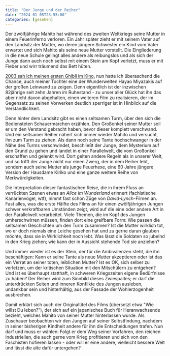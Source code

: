 ```yaml
---
title: "Der Junge und der Reiher"
date: "2024-01-05T23:55:00"
categories: [gesehen]
---
```


Der zwölfjährige Mahito hat während des zweiten Weltkriegs seine Mutter in einem Feuerinferno verloren. Ein Jahr später zieht er mit seinem Vater auf den Landsitz der Mutter, wo deren jüngere Schwester ein Kind vom Vater erwartet und sich Mahito als seine neue Mutter vorstellt. Die Eingliederung in die neue Schule gelingt alles andere als reibungslos und als sich der Junge dann auch noch selbst mit einem Stein am Kopf verletzt, muss er mit Fieber und wirr träumend das Bett hüten.

[2003 sah ich meinen ersten Ghibli im Kino](/2003/06/29/chihiros-reise-ins-zauberland/), nun hatte ich überaschend die Chance, auch meiner Tochter eine der Wunderwelten Hayao Miyazakis auf der großen Leinwand zu zeigen. Denn eigentlich ist der inzwischen 82jährige seit zehn Jahren im Ruhestand - zu unser aller Glück hat ihn das aber nicht davon abgehalten, einen weiteren Film zu realisieren, der im Gegensatz zu seinen Vorwerken deutlich sperriger ist in Hinblick auf die Verständlichkeit.

Denn hinter dem Landsitz gibt es einen seltsamen Turm, über den sich die Bediensteten Schauermärchen erzählen. Den Großonkel seiner Mutter soll er um den Verstand gebracht haben, bevor dieser komplett verschwand. Und ein seltsamer Reiher nähert sich immer wieder Mahito und versucht, ihn zum Turm zu ziehen. Als dann noch seine Tante hochschwanger in der Nähe des Turms verschwindet, beschließt der Junge, dem Mysterium auf den Grund zu gehen und landet in einer Parallelwelt, die vom Großonkel erschaffen und gelenkt wird. Dort gelten andere Regeln als in unserer Welt, und so trifft der Junge nicht nur einen Zwerg, der in dem Reiher lebt, sondern auch seine Mutter als junge Feuerhexe, eine 60 Jahre jüngere Version der Hausdame Kiriko und eine ganze weitere Reihe von Merkwürdigkeiten.

Die Interpretation dieser fantastischen Reise, die in ihrem Fluss an verrückten Szenen etwas an _Alice im Wunderland_ erinnert (fachistische Kanarienvögel, wtf), nimmt fast schon Züge von _David-Lynch_-Filmen an. Fast alles, was die erste Hälfte des Films an für einen zwölfjährigen Jungen schwer verkraftbaren Umständen zeigt, wird auf die eine oder andere Art in der Parallelwelt verarbeitet. Viele Themen, die im Kopf des Jungen umherschwirren müssen, finden dort eine greifbare Form: Wie passen die seltsamen Geschichten um den Turm zusammen? Ist die Mutter wirklich tot, wo er doch niemals eine Leiche gesehen hat und zu gerne daran glauben möchte, dass sie in Wirklichkeit noch lebt. Was lässt die Soldaten so jubelnd in den Krieg ziehen; wie kann der in Aussicht stehende Tod sie anziehen?

Und immer wieder ist es der Stein, der für die Ambivalenzen steht, die ihn beschäftigen: Kann er seine Tante als neue Mutter akzeptieren oder ist das ein Verrat an seiner toten, leiblichen Mutter? Ist es OK, sich selber zu verletzen, um der kritischen Situation mit den Mitschülern zu entgehen? Und ist es überhaupt statthaft, in schweren Kriegszeiten eigene Bedürfnisse zu haben? Der Reiher wird zum Sinnbild dieses Zwiespaltes; er darf die unterdrückten Seiten und inneren Konflikte des Jungen ausleben, undankbar sein und hinterhältig, aus der Fassade der Wohlerzogenheit ausbrechen.

Damit erklärt sich auch der Originaltitel des Films (übersetzt etwa "Wie willst Du leben?"), der sich auf ein japanisches Buch für Heranwachsende bezieht, welches Mahito von seiner Mutter hinterlassen wurde. Als Zuschauer beobachten wir den Jungen auf seiner Selbstfindung, nachdem in seiner bisherigen Kindheit andere für ihn die Entscheidungen trafen. Nun darf und muss er wählen: Folgt er dem Weg seiner Vorfahren, den reichen Industriellen, die auch gerne vom Krieg profitieren und sich von den Faschisten hofieren lassen - oder will er eine andere, vielleicht bessere Welt und lässt die alte dafür untergehen?